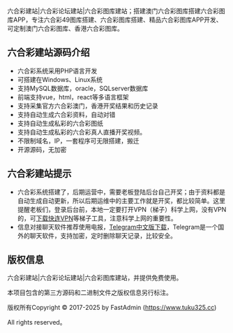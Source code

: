 六合彩建站|六合彩论坛建站|六合彩图库建站；搭建澳门六合彩图库搭建六合彩图库APP，专注六合彩49图库搭建、六合彩图库搭建、精品六合彩图库APP开发、可定制澳门六合彩图库、香港六合彩图库。


## 六合彩建站源码介绍

* 六合彩系统采用PHP语言开发
* 可搭建在Windows、Linux系统
* 支持MySQL数据库，oracle，SQLserver数据库
* 前端支持vue，html，react等多语言框架
* 支持采集官方六合彩澳门，香港开奖结果和历史记录
* 支持自动生成六合彩资料，自动对错
* 支持自动生成私彩的六合彩图纸
* 支持自动生成私彩的六合彩真人直播开奖视频。
* 不限制域名，IP，一套程序可无限搭建，搬迁
* 开源源码，无加密

## 六合彩建站提示
- 六合彩系统搭建了，后期运营中，需要老板登陆后台自己开奖；由于资料都是自动生成自动更新，所以后期运维中的主要工作就是开奖，都比较简单。这里提醒老板们，登录后台前，本地一定要打开VPN（梯子）科学上网，没有VPN的，可[下载快连VPN](https://www.kuaivpn.cc/)等梯子工具，注意科学上网的重要性。
- 信息对接聊天软件推荐使用电报，[Telegram中文版下载](https://www.telegrbm.com/)，Telegram是一个国外的聊天软件，支持加密，定时删除聊天记录，比较安全。

## 版权信息

六合彩建站|六合彩论坛建站|六合彩图库建站，并提供免费使用。

本项目包含的第三方源码和二进制文件之版权信息另行标注。

版权所有Copyright © 2017-2025 by FastAdmin (https://www.tuku325.cc)

All rights reserved。
